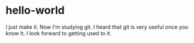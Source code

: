 # hello-world
I just make it. 
Now I'm studying git.
I heard that git is very useful once you know it.
I look forward to getting used to it.
